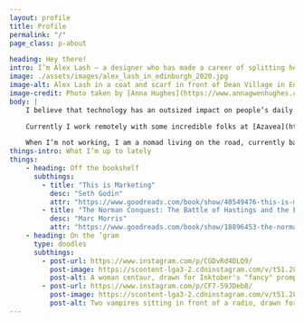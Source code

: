 ```yaml
---
layout: profile
title: Profile
permalink: "/"
page_class: p-about

heading: Hey there!
intro: I’m Alex Lash — a designer who has made a career of splitting her time between semantic markup and user-focused interface design.
image: ./assets/images/alex_lash_in_edinburgh_2020.jpg
image-alt: Alex Lash in a coat and scarf in front of Dean Village in Edinburgh, Scotland.
image-credit: Photo taken by [Anna Hughes](https://www.annagwenhughes.com/)
body: |
    I believe that technology has an outsized impact on people’s daily lives, and am motivated to use it as a tool for good. Since graduating from Tyler School of Art with a Bachelor’s degree in Graphic and Interactive Design, I have had the opportunity to work on many projects with this goal in mind. 

    Currently I work remotely with some incredible folks at [Azavea](https://azavea.com) as a UX and Marketing Designer. In my free time, I have co-organized and co-taught low-cost classes for women of color in tech; taught an Interactive class at my alma mater; helped organize the Philly-based LadyHacks hackathon in 2015 and 2016; and made posters for local non-profit [ProjectMEOW](http://projectmeow.org/). 

    When I’m not working, I am a nomad living on the road, currently based in Europe. In my spare time, I love to draw, play ultimate, cook, and tell my cat what a good boy he is.
things-intro: What I’m up to lately
things: 
    - heading: Off the bookshelf
      subthings:
        - title: "This is Marketing"
          desc: "Seth Godin"
          attr: "https://www.goodreads.com/book/show/40549476-this-is-marketing"
        - title: "The Norman Conquest: The Battle of Hastings and the Fall of Anglo-Saxon England"
          desc: "Marc Morris"
          attr: "https://www.goodreads.com/book/show/18896453-the-norman-conquest"
    - heading: On the ’gram
      type: doodles
      subthings: 
        - post-url: https://www.instagram.com/p/CGDvRd4DLQ9/
          post-image: https://scontent-lga3-2.cdninstagram.com/v/t51.2885-15/sh0.08/e35/s750x750/120994821_190050752620432_2764182617897303824_n.jpg?_nc_ht=scontent-lga3-2.cdninstagram.com&_nc_cat=104&_nc_ohc=lFyrqY3LQ8QAX-9o3Q3&_nc_tp=24&oh=0a0d7c739980c46f1fda13c3c5041bdf&oe=5FDB1335
          post-alt: A woman centaur, drawn for Inktober's "fancy" prompt.
        - post-url: https://www.instagram.com/p/CF7-59JDeb8/
          post-image: https://scontent-lga3-2.cdninstagram.com/v/t51.2885-15/e35/s1080x1080/120598680_1051333758668580_5009067853572461741_n.jpg?_nc_ht=scontent-lga3-2.cdninstagram.com&_nc_cat=100&_nc_ohc=pPcSUpCFFA0AX_7Z5fw&tp=15&oh=0ef40a47f9b188b39a2aa52b89ef9889&oe=5FDA33F8
          post-alt: Two vampires sitting in front of a radio, drawn for Intober's "radio" prompt.
---
```

